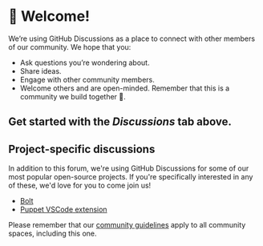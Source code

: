 # 👋 Welcome!
  We’re using GitHub Discussions as a place to connect with other members of our community. We hope that you:
  * Ask questions you’re wondering about.
  * Share ideas.
  * Engage with other community members.
  * Welcome others and are open-minded. Remember that this is a community we
  build together 💪.

## Get started with the _Discussions_ tab above.

## Project-specific discussions
   In addition to this forum, we're using GitHub Discussions for some of our most popular open-source projects. If you're specifically interested in any of these, we'd love for you to come join us!
   * [Bolt](https://github.com/puppetlabs/bolt/discussions)
   * [Puppet VSCode extension](https://github.com/puppetlabs/puppet-vscode/discussions)

Please remember that our [community guidelines](https://puppet.com/community/community-guidelines) apply to all community spaces, including this one.
